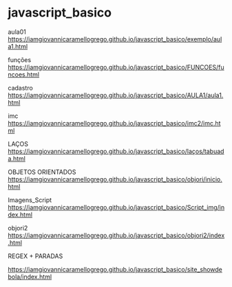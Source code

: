 # javascript_basico

aula01
https://iamgiovannicaramellogrego.github.io/javascript_basico/exemplo/aula1.html

funções
https://iamgiovannicaramellogrego.github.io/javascript_basico/FUNCOES/funcoes.html

cadastro
https://iamgiovannicaramellogrego.github.io/javascript_basico/AULA1/aula1.html

imc
https://iamgiovannicaramellogrego.github.io/javascript_basico/imc2/imc.html

LAÇOS
https://iamgiovannicaramellogrego.github.io/javascript_basico/laços/tabuada.html

OBJETOS ORIENTADOS
https://iamgiovannicaramellogrego.github.io/javascript_basico/objori/inicio.html

Imagens_Script
https://iamgiovannicaramellogrego.github.io/javascript_basico/Script_img/index.html

objori2
https://iamgiovannicaramellogrego.github.io/javascript_basico/objori2/index.html

REGEX + PARADAS

https://iamgiovannicaramellogrego.github.io/javascript_basico/site_showdebola/index.html

